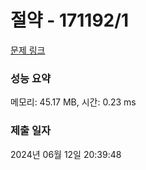 # 절약 - 171192/1 

[문제 링크](https://level.goorm.io/exam/171192/%EC%A0%88%EC%95%BD/quiz/1) 

### 성능 요약

메모리: 45.17 MB, 시간: 0.23 ms

### 제출 일자

2024년 06월 12일 20:39:48

